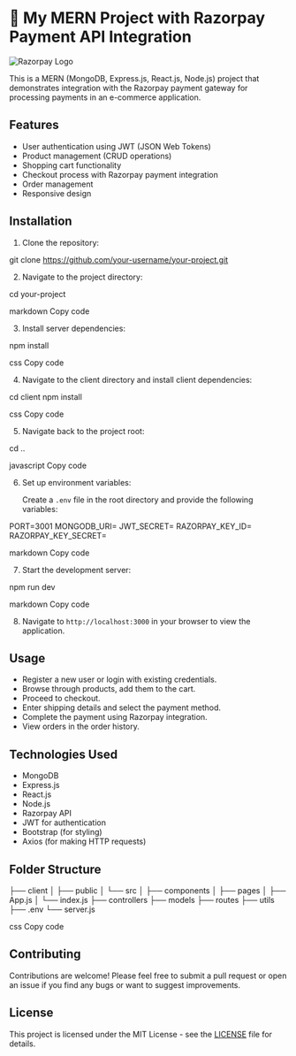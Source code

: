 # 🚀 My MERN Project with Razorpay Payment API Integration


![Razorpay Logo](https://media.licdn.com/dms/image/C4D34AQHUjodJWY_isw/ugc-proxy-shrink_1280_800/0/1604260863360?e=2147483647&v=beta&t=qyJ4DQ0Y72JLB2cfZFFCq5kOQfPWi-8R44UgT9iNYi0)


This is a MERN (MongoDB, Express.js, React.js, Node.js) project that demonstrates integration with the Razorpay payment gateway for processing payments in an e-commerce application.

## Features

- User authentication using JWT (JSON Web Tokens)
- Product management (CRUD operations)
- Shopping cart functionality
- Checkout process with Razorpay payment integration
- Order management
- Responsive design

## Installation

1. Clone the repository:

git clone https://github.com/your-username/your-project.git


2. Navigate to the project directory:

cd your-project

markdown
Copy code

3. Install server dependencies:

npm install

css
Copy code

4. Navigate to the client directory and install client dependencies:

cd client
npm install

css
Copy code

5. Navigate back to the project root:

cd ..

javascript
Copy code

6. Set up environment variables:

   Create a `.env` file in the root directory and provide the following variables:

PORT=3001
MONGODB_URI=<Your MongoDB URI>
JWT_SECRET=<Your JWT Secret Key>
RAZORPAY_KEY_ID=<Your Razorpay Key ID>
RAZORPAY_KEY_SECRET=<Your Razorpay Key Secret>

markdown
Copy code

7. Start the development server:

npm run dev

markdown
Copy code

8. Navigate to `http://localhost:3000` in your browser to view the application.

## Usage

- Register a new user or login with existing credentials.
- Browse through products, add them to the cart.
- Proceed to checkout.
- Enter shipping details and select the payment method.
- Complete the payment using Razorpay integration.
- View orders in the order history.

## Technologies Used

- MongoDB
- Express.js
- React.js
- Node.js
- Razorpay API
- JWT for authentication
- Bootstrap (for styling)
- Axios (for making HTTP requests)

## Folder Structure

├── client
│ ├── public
│ └── src
│ ├── components
│ ├── pages
│ ├── App.js
│ └── index.js
├── controllers
├── models
├── routes
├── utils
├── .env
└── server.js

css
Copy code

## Contributing

Contributions are welcome! Please feel free to submit a pull request or open an issue if you find any bugs or want to suggest improvements.

## License

This project is licensed under the MIT License - see the [LICENSE](LICENSE) file for details.
